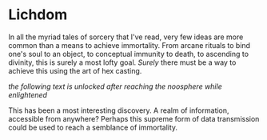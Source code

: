 # Lichdom
In all the myriad tales of sorcery that I've read, very few ideas are more common than a means to achieve immortality. From arcane rituals to bind one's soul to an object, to conceptual immunity to death, to ascending to divinity, this is surely a most lofty goal. *Surely* there must be a way to achieve this using the art of hex casting.

*the following text is unlocked after reaching the noosphere while enlightened*

This has been a most interesting discovery. A realm of information, accessible from anywhere? Perhaps this supreme form of data transmission could be used to reach a semblance of immortality.
